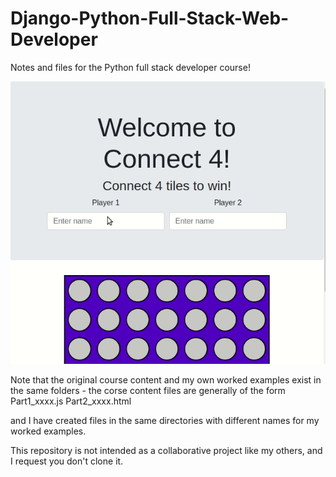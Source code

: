 # Django-Python-Full-Stack-Web-Developer
Notes and files for the Python full stack developer course!


![connect 4](jQuery/connect4/connect4.gif)

Note that the original course content and my own worked examples exist in the same folders - the corse content files are generally of the form 
Part1_xxxx.js
Part2_xxxx.html

and I have created files in the same directories with different names for my worked examples. 

This repository is not intended as a collaborative project like my others, and I request you don't clone it. 

